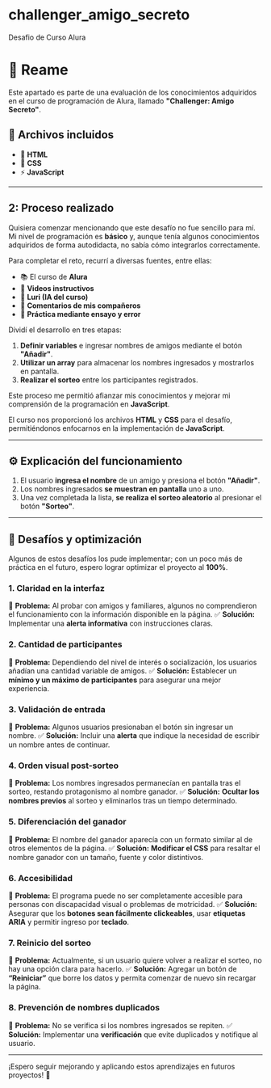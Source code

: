 # challenger_amigo_secreto
Desafio de Curso Alura 
# 📌 Reame

Este apartado es parte de una evaluación de los conocimientos adquiridos en el curso de programación de Alura, llamado **"Challenger: Amigo Secreto"**.

## 📂 Archivos incluidos
- 📝 **HTML**
- 🎨 **CSS**
- ⚡ **JavaScript**

---

## 2: Proceso realizado

Quisiera comenzar mencionando que este desafío no fue sencillo para mí. Mi nivel de programación es **básico** y, aunque tenía algunos conocimientos adquiridos de forma autodidacta, no sabía cómo integrarlos correctamente.

Para completar el reto, recurrí a diversas fuentes, entre ellas:
- 📚 El curso de **Alura**
- 🎥 **Videos instructivos**
- 🤖 **Luri (IA del curso)**
- 💬 **Comentarios de mis compañeros**
- 🔄 **Práctica mediante ensayo y error**

Dividí el desarrollo en tres etapas:
1. **Definir variables** e ingresar nombres de amigos mediante el botón **"Añadir"**.
2. **Utilizar un array** para almacenar los nombres ingresados y mostrarlos en pantalla.
3. **Realizar el sorteo** entre los participantes registrados.

Este proceso me permitió afianzar mis conocimientos y mejorar mi comprensión de la programación en **JavaScript**.

El curso nos proporcionó los archivos **HTML** y **CSS** para el desafío, permitiéndonos enfocarnos en la implementación de **JavaScript**.

---

## ⚙️ Explicación del funcionamiento

1. El usuario **ingresa el nombre** de un amigo y presiona el botón **"Añadir"**.
2. Los nombres ingresados **se muestran en pantalla** uno a uno.
3. Una vez completada la lista, **se realiza el sorteo aleatorio** al presionar el botón **"Sorteo"**.

---

## 🚀 Desafíos y optimización

Algunos de estos desafíos los pude implementar; con un poco más de práctica en el futuro, espero lograr optimizar el proyecto al **100%**.

### 1. Claridad en la interfaz
📌 **Problema:** Al probar con amigos y familiares, algunos no comprendieron el funcionamiento con la información disponible en la página.
✅ **Solución:** Implementar una **alerta informativa** con instrucciones claras.

### 2. Cantidad de participantes
📌 **Problema:** Dependiendo del nivel de interés o socialización, los usuarios añadían una cantidad variable de amigos.
✅ **Solución:** Establecer un **mínimo y un máximo de participantes** para asegurar una mejor experiencia.

### 3. Validación de entrada
📌 **Problema:** Algunos usuarios presionaban el botón sin ingresar un nombre.
✅ **Solución:** Incluir una **alerta** que indique la necesidad de escribir un nombre antes de continuar.

### 4. Orden visual post-sorteo
📌 **Problema:** Los nombres ingresados permanecían en pantalla tras el sorteo, restando protagonismo al nombre ganador.
✅ **Solución:** **Ocultar los nombres previos** al sorteo y eliminarlos tras un tiempo determinado.

### 5. Diferenciación del ganador
📌 **Problema:** El nombre del ganador aparecía con un formato similar al de otros elementos de la página.
✅ **Solución:** **Modificar el CSS** para resaltar el nombre ganador con un tamaño, fuente y color distintivos.

### 6. Accesibilidad
📌 **Problema:** El programa puede no ser completamente accesible para personas con discapacidad visual o problemas de motricidad.
✅ **Solución:** Asegurar que los **botones sean fácilmente clickeables**, usar **etiquetas ARIA** y permitir ingreso por **teclado**.

### 7. Reinicio del sorteo
📌 **Problema:** Actualmente, si un usuario quiere volver a realizar el sorteo, no hay una opción clara para hacerlo.
✅ **Solución:** Agregar un botón de **“Reiniciar”** que borre los datos y permita comenzar de nuevo sin recargar la página.

### 8. Prevención de nombres duplicados
📌 **Problema:** No se verifica si los nombres ingresados se repiten.
✅ **Solución:** Implementar una **verificación** que evite duplicados y notifique al usuario.

---

¡Espero seguir mejorando y aplicando estos aprendizajes en futuros proyectos! 🚀











 
